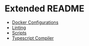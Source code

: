 # Extended README

- [Docker Configurations](../docker/README.md)
- [Linting](linting/README.md)
- [Scripts](../scripts/README.md)
- [Typescript Compiler](tsc.md)
